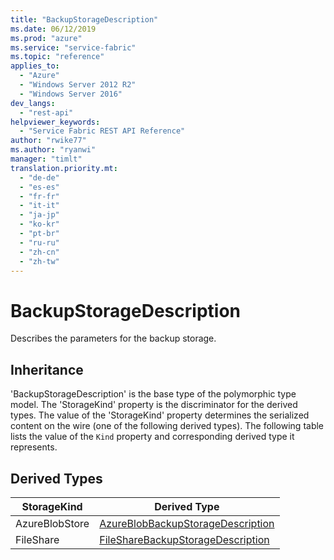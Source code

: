 ```yaml
---
title: "BackupStorageDescription"
ms.date: 06/12/2019
ms.prod: "azure"
ms.service: "service-fabric"
ms.topic: "reference"
applies_to: 
  - "Azure"
  - "Windows Server 2012 R2"
  - "Windows Server 2016"
dev_langs: 
  - "rest-api"
helpviewer_keywords: 
  - "Service Fabric REST API Reference"
author: "rwike77"
ms.author: "ryanwi"
manager: "timlt"
translation.priority.mt: 
  - "de-de"
  - "es-es"
  - "fr-fr"
  - "it-it"
  - "ja-jp"
  - "ko-kr"
  - "pt-br"
  - "ru-ru"
  - "zh-cn"
  - "zh-tw"
---
```

# BackupStorageDescription

Describes the parameters for the backup storage.
## Inheritance

'BackupStorageDescription' is the base type of the polymorphic type model. The 'StorageKind' property is the discriminator for the derived types. 
The value of the 'StorageKind' property determines the serialized content on the wire (one of the following derived types). 
The following table lists the value of the `Kind` property and corresponding derived type it represents.
## Derived Types

| StorageKind | Derived Type |
| --- | --- | 
| AzureBlobStore | [AzureBlobBackupStorageDescription](sfclient-model-azureblobbackupstoragedescription.md) |
| FileShare | [FileShareBackupStorageDescription](sfclient-model-filesharebackupstoragedescription.md) |

